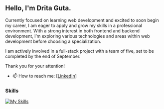 ## Hello, I'm Drita Guta.

Currently focused on learning web development and excited to soon begin my career, 
I am eager to apply and grow my skills in a professional environment. 
With a strong interest in both frontend and backend development, 
I’m exploring various technologies and areas within web development before choosing a specialization.

I am actively involved in a full-stack project with a team of five, set to be completed by the end of September.

Thank you for your attention!
- 📫 How to reach me: [[LinkedIn](https://www.linkedin.com/in/drita-guta/)]

### Skills

[![My Skills](https://skillicons.dev/icons?i=js,html,css,react,git,nodejs,express,mongodb)](https://skillicons.dev)








<!--
- 🔭 I’m currently working on ...
-  I’m currently learning ...
- 👯 I’m looking to collaborate on ...
- 🤔 I’m looking for help with ...
- 💬 Ask me about ...
- 😄 Pronouns: ...
- ⚡ Fun fact: ...
-->


